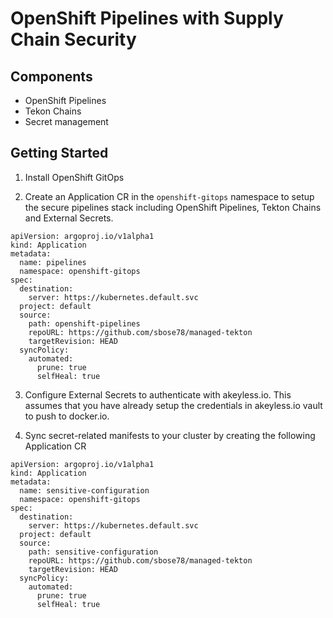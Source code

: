 # OpenShift Pipelines with Supply Chain Security

## Components

* OpenShift Pipelines
* Tekon Chains
* Secret management

## Getting Started

1. Install OpenShift GitOps

2. Create an Application CR in the `openshift-gitops` namespace to setup the secure pipelines stack including OpenShift Pipelines, Tekton Chains and External Secrets.

```
apiVersion: argoproj.io/v1alpha1
kind: Application
metadata:
  name: pipelines
  namespace: openshift-gitops
spec:
  destination:
    server: https://kubernetes.default.svc
  project: default
  source:
    path: openshift-pipelines
    repoURL: https://github.com/sbose78/managed-tekton
    targetRevision: HEAD
  syncPolicy:
    automated:
      prune: true
      selfHeal: true
```

3. Configure External Secrets to authenticate with akeyless.io. This assumes that you have already setup the credentials in akeyless.io vault to push to docker.io.

4. Sync secret-related manifests to your cluster by creating the following Application CR

```
apiVersion: argoproj.io/v1alpha1
kind: Application
metadata:
  name: sensitive-configuration
  namespace: openshift-gitops
spec:
  destination:
    server: https://kubernetes.default.svc
  project: default
  source:
    path: sensitive-configuration
    repoURL: https://github.com/sbose78/managed-tekton
    targetRevision: HEAD
  syncPolicy:
    automated:
      prune: true
      selfHeal: true
```
